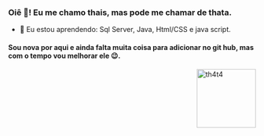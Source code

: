 ### Oiê 👋! Eu me chamo thais, mas pode me chamar de thata. 


- 🌱 Eu estou aprendendo:  Sql Server, Java, Html/CSS e java script.

<h4>Sou nova por aqui e ainda falta muita coisa para adicionar no git hub, mas com o tempo vou melhorar ele 😉.</h4>


>
<div>
<img align="right" alt="th4t4" height="120" width="120" src="https://cdn.discordapp.com/attachments/886651904707411971/886652207020253234/20210912_133052.gif" >
</div>
